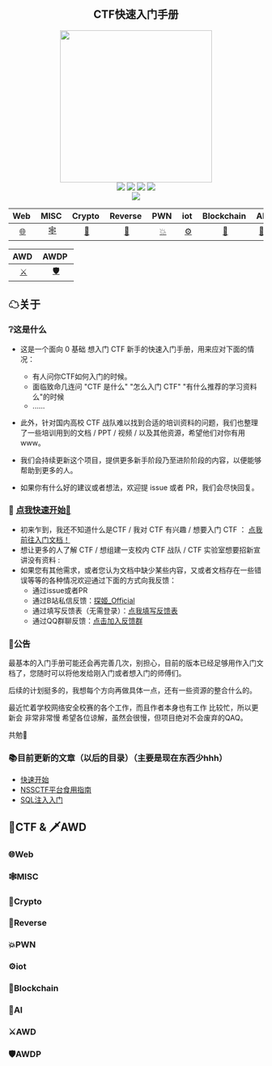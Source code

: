 <div align="center">
     <h2>CTF快速入门手册 </h2>
     <div align="center">
    <img src="https://nssctf.wdf.ink//img/WDTJ/202304271553451.png" width="300px">
    </div> 
    <a href="https://probius.notion.site/CTF-755ace0f99cd488d86febf12cf2c2e5e"> <img src="https://badgen.net/badge/Notion/%E5%9C%A8%E7%BA%BF%E9%98%85%E8%AF%BB?icon=chrome&color=black"></a>
    <a href="https://github.com/ProbiusOfficial/CTF-QuickStart"> <img src="https://badgen.net/github/stars/ProbiusOfficial/CTF-QuickStart?icon=github&color=black"></a>
    <a href="https://github.com/ProbiusOfficial/CTF-QuickStart"> <img src="https://badgen.net/github/forks/ProbiusOfficial/CTF-QuickStart?icon=github&color=black"></a>
    <a href="https://github.com/ProbiusOfficial/CTF-QuickStart/blob/main/LICENSE"> <img src="https://badgen.net/badge/license/GPLv3/"></a>
    <br>
     <a href="http://qm.qq.com/cgi-bin/qm/qr?_wv=1027&k=wJ35e-T-qSlU7Y3Cs-PAasrAvZfRSc9k&authKey=WNEQbZUpolxgfKjUHHoUIoTBvSnvk2jZtcyWlhaDcUZ6ZYGgvywqi1ah5D7UwUrg&noverify=0&group_code=590430891"> <img src="https://img.shields.io/badge/QQ%20Group-590430891-black"></a>
    <br>
    </div>


|Web&nbsp;|MISC&nbsp;|Crypto&nbsp;|Reverse&nbsp;|PWN&nbsp;|iot&nbsp;|Blockchain&nbsp;|AI&nbsp;|
| :--: | :--: | :--: | :--: | :--: | :--: | :--: | :--: |
| [🌐]() | [🕸]() | [🔑]() | [💫]() | [💥]() | [⚙]() | [🔐]() | [🤖]() |

|AWD&nbsp;|AWDP&nbsp;|
| :--: | :--: |
| [⚔]() | [🛡]() |

## ☁关于

 ### ❔这是什么

- 这是一个面向 0 基础 想入门 CTF 新手的快速入门手册，用来应对下面的情况：
  - 有人问你CTF如何入门的时候。
  - 面临致命几连问 "CTF 是什么"  "怎么入门 CTF"  "有什么推荐的学习资料么"的时候
  - ......

- 此外，针对国内高校 CTF 战队难以找到合适的培训资料的问题，我们也整理了一些培训用到的文档 / PPT / 视频 / 以及其他资源，希望他们对你有用 www。
- 我们会持续更新这个项目，提供更多新手阶段乃至进阶阶段的内容，以便能够帮助到更多的人。
- 如果你有什么好的建议或者想法，欢迎提 issue 或者 PR，我们会尽快回复。

### 🚀 [点我快速开始🎯](QuickStart.md)

- 初来乍到，我还不知道什么是CTF / 我对 CTF 有兴趣 / 想要入门 CTF ： [点我前往入门文档！](QuickStart.md) 
- 想让更多的人了解 CTF / 想组建一支校内 CTF 战队 / CTF 实验室想要招新宣讲没有资料 :
- 如果您有其他需求，或者您认为文档中缺少某些内容，又或者文档存在一些错误等等的各种情况欢迎通过下面的方式向我反馈：
  - 通过issue或者PR
  - 通过B站私信反馈：[探姬_Official](https://space.bilibili.com/27109929)  
  - 通过填写反馈表（无需登录）：[点我填写反馈表](https://f.kdocs.cn/g/CwnhSjjK/)  
  - 通过QQ群聊反馈：[点击加入反馈群](http://qm.qq.com/cgi-bin/qm/qr?_wv=1027&k=wJ35e-T-qSlU7Y3Cs-PAasrAvZfRSc9k&authKey=WNEQbZUpolxgfKjUHHoUIoTBvSnvk2jZtcyWlhaDcUZ6ZYGgvywqi1ah5D7UwUrg&noverify=0&group_code=590430891)    
  


 ### 🔔公告
最基本的入门手册可能还会再完善几次，别担心，目前的版本已经足够用作入门文档了，您随时可以将他发给刚入门或者想入门的师傅们。  

后续的计划挺多的，我想每个方向再做具体一点，还有一些资源的整合什么的。  

最近忙着学校网络安全校赛的各个工作，而且作者本身也有工作 比较忙，所以更新会 非常非常慢 希望各位谅解，虽然会很慢，但项目绝对不会废弃的QAQ。  

共勉💖

### 📚目前更新的文章（以后的目录）（主要是现在东西少hhh）
- [快速开始](QuickStart.md)
- [NSSCTF平台食用指南](NSSCTF平台食用指南.md)
- [SQL注入入门](SQL注入入门.md)



## 🏴CTF & 🗡AWD

### :globe_with_meridians:Web

### 🕸MISC

### :key:Crypto

### :dizzy:Reverse

### 💥PWN

### ⚙iot

### 🔐Blockchain  

### 🤖AI

### ⚔AWD 

### 🛡AWDP
